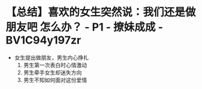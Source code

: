 # 【总结】喜欢的女生突然说：我们还是做朋友吧 怎么办？ - P1 - 撩妹成成 - BV1C94y197zr

-   女生提出做朋友，男生内心挣扎
    1.  男生第一次表白时心情激动
    2.  男生牵手女生却迷失方向
    3.  男生不知如何面对这份爱情